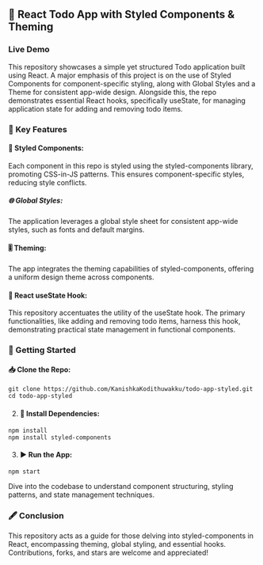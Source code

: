 ## 📘 React Todo App with Styled Components & Theming
### <a hetf="https://kanishkakodithuwakku.github.io/todo-app-styled/">Live Demo</a>
This repository showcases a simple yet structured Todo application built using React. A major emphasis of this project is on the use of Styled Components for component-specific styling, along with Global Styles and a Theme for consistent app-wide design. Alongside this, the repo demonstrates essential React hooks, specifically useState, for managing application state for adding and removing todo items.

### 🌟 Key Features
#### 🎨 Styled Components:

Each component in this repo is styled using the styled-components library, promoting CSS-in-JS patterns. This ensures component-specific styles, reducing style conflicts.

##### 🌐 Global Styles:
The application leverages a global style sheet for consistent app-wide styles, such as fonts and default margins.

#### 🎚 Theming:
The app integrates the theming capabilities of styled-components, offering a uniform design theme across components.

#### 📌 React useState Hook:
This repository accentuates the utility of the useState hook. The primary functionalities, like adding and removing todo items, harness this hook, demonstrating practical state management in functional components.

### 🚀 Getting Started
#### 📥 Clone the Repo:
`git clone https://github.com/KanishkaKodithuwakku/todo-app-styled.git` \
`cd todo-app-styled`

2. #### 🔧 Install Dependencies:
`npm install` \
`npm install styled-components`

3. #### ▶️ Run the App:
`npm start`

Dive into the codebase to understand component structuring, styling patterns, and state management techniques.


### 🖋 Conclusion
This repository acts as a guide for those delving into styled-components in React, encompassing theming, global styling, and essential hooks. Contributions, forks, and stars are welcome and appreciated!


